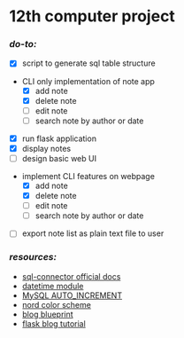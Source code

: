 # 12th computer project

### _do-to:_

- [X] script to generate sql table structure
- CLI only implementation of note app
    - [X] add note
    - [X] delete note
    - [ ] edit note
    - [ ] search note by author or date
- [X] run flask application
- [X] display notes
- [ ] design basic web UI
- implement CLI features on webpage
    - [X] add note
    - [X] delete note
    - [ ] edit note
    - [ ] search note by author or date
- [ ] export note list as plain text file to user

### _resources:_
- [sql-connector official docs](https://dev.mysql.com/doc/connector-python/en)
- [datetime module](https://www.geeksforgeeks.org/python-datetime-module)
- [MySQL AUTO_INCREMENT](https://dev.mysql.com/doc/refman/8.4/en/example-auto-increment.html)
- [nord color scheme](https://www.nordtheme.com/docs/colors-and-palettes)
- [blog blueprint](https://flask.palletsprojects.com/en/3.0.x/tutorial/blog/)
- [flask blog tutorial](https://medium.com/@noransaber685/building-a-flask-blog-a-step-by-step-guide-for-beginners-8bffe925cd0e)
